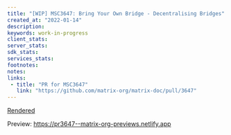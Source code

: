 ```yaml
---
title: "[WIP] MSC3647: Bring Your Own Bridge - Decentralising Bridges"
created_at: "2022-01-14"
description:
keywords: work-in-progress
client_stats:
server_stats:
sdk_stats:
services_stats:
footnotes:
notes:
links:
 - title: "PR for MSC3647"
   link: "https://github.com/matrix-org/matrix-doc/pull/3647"
---
```

[Rendered](https://github.com/ShadowJonathan/matrix-doc/blob/byob/proposals/3647-bring-your-own-bridge.md)







<!-- Replace -->
Preview: https://pr3647--matrix-org-previews.netlify.app
<!-- Replace -->

